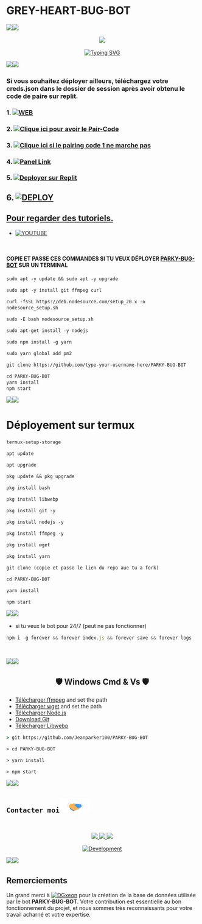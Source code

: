 # GREY-HEART-BUG-BOT
   <a><img src='https://i.imgur.com/LyHic3i.gif'/></a><a><img src='https://i.imgur.com/LyHic3i.gif'/></a>
<p align="center">
<img src="https://telegra.ph/file/40d55d0be6d6e4b7fd6ba.jpg"/> 
<p align="center">
  <a href="https://git.io/typing-svg"><img src="https://readme-typing-svg.demolab.com?font=EB+Garamond&weight=800&size=28&duration=4000&pause=1000&random=false&width=435&lines=+GREY-HEART-BUG-BOT;WHATSAPP+CRASH+x+BUG+BOT;DEVELOPPER+GREY+HEART+TECH." alt="Typing SVG" /></a>
</p>
<a><img src='https://i.imgur.com/LyHic3i.gif'/></a><a><img src='https://i.imgur.com/LyHic3i.gif'/></a>

### Si vous souhaitez déployer ailleurs, téléchargez votre creds.json dans le dossier de session après avoir obtenu le code de paire sur replit.

### 1. <a href="https://github.com/Jeanparker100/PARKY-BUG-BOT/fork"><img title="WEB" src="https://img.shields.io/badge/FORK PARKY-WEB?color=black&style=for-the-badge&logo=stackshare"></a>
### 2. <a href="https://parky-web-1.onrender.com"><img src="https://img.shields.io/badge/PAIR_CODE-green" alt="Clique ici pour avoir le Pair-Code" width="90"></a>
### 3. <a href="https://replit.com/@parjjean/Parky-pair-code"><img src="https://img.shields.io/badge/PAIR_CODE-orange" alt="Clique ici si le pairing code 1 ne marche pas" width="90"></a>
### 4. <a href='https://solarhosting.cc/' target="_blank"><img alt='Panel Link' src='https://img.shields.io/badge/-DEPLOYER%20SUR%20PANEL-pink?style=for-the-badge&logo=Cloudflare&logoColor=white'/></a>
### 5. <a href='https://replit.com/@parjjean/PARKY-BUG-BOT' target="_blank"><img alt='Deployer sur Replit' src='https://img.shields.io/badge/-DEPLOYER SUR REPLIT-orange?style=for-the-badge&logo=replit&logoColor=white'/></a>
## 6. <a href='https://dashboard.render.com/template=https://github.com/Jeanparker100/PARKY-WEB' target="_blank"><img alt='DEPLOY' src='https://img.shields.io/badge/-DEPLOYER SUR RENDER-black?style=for-the-badge&logo=render&logoColor=white'/>
## Pour regarder des tutoriels.
* [![YOUTUBE](https://img.shields.io/badge/COMMENT-DEPLOYER-red?style=for-the-badge&logo=youtube&logoColor=white)](https://www.youtube.com/@Jean-Parker-tech)


</br>

#### COPIE ET PASSE CES COMMANDES SI TU VEUX DÉPLOYER  [PARKY-BUG-BOT](https://github.com/Jeanparker100/PARKY-BUG-BOT) SUR UN TERMINAL 
```
sudo apt -y update && sudo apt -y upgrade
```
```
sudo apt -y install git ffmpeg curl
```
```
curl -fsSL https://deb.nodesource.com/setup_20.x -o nodesource_setup.sh
```
```
sudo -E bash nodesource_setup.sh
```
```
sudo apt-get install -y nodejs
```
```
sudo npm install -g yarn
```
```
sudo yarn global add pm2
```
```
git clone https://github.com/type-your-username-here/PARKY-BUG-BOT
```
```
cd PARKY-BUG-BOT 
yarn install 
npm start
```
 

<a><img src='https://i.imgur.com/LyHic3i.gif'/></a><a><img src='https://i.imgur.com/LyHic3i.gif'/></a>
# Déployement sur termux
```
termux-setup-storage
```
```
apt update
```
```
apt upgrade
```
```
pkg update && pkg upgrade
```
```
pkg install bash
```
```
pkg install libwebp
```
```
pkg install git -y
```
```
pkg install nodejs -y
```
```
pkg install ffmpeg -y 
```
```
pkg install wget
```
```
pkg install yarn
```
```
git clone (copie et passe le lien du repo aue tu a fork) 
```
```
cd PARKY-BUG-BOT
```
```
yarn install
```
```
npm start
```
<a><img src='https://i.imgur.com/LyHic3i.gif'/></a><a><img src='https://i.imgur.com/LyHic3i.gif'/></a>
- si tu veux le bot pour  24/7 (peut ne pas fonctionner) 
```js
npm i -g forever && forever index.js && forever save && forever logs
```
<br>

<a><img src='https://i.imgur.com/LyHic3i.gif see'/></a><a><img src='https://i.imgur.com/LyHic3i.gif'/></a>
<br>
<h2 align="center"> 🛡️ Windows Cmd & Vs 🛡️ </h2>

- [Télécharger ffmpeg](https://ffmpeg.org/download.html#build-windows) and set the path
- [Télécharger wget](https://eternallybored.org/misc/wget/releases/) and set the path
- [Télécharger Node.js](https://nodejs.org/en/download/)
- [Download Git](https://git-scm.com/downloads)
- [Télécharger Libwebp](https://developers.google.com/speed/webp/download)

```cmd
> git https://github.com/Jeanparker100/PARKY-BUG-BOT
```
```
> cd PARKY-BUG-BOT
```
```
> yarn install
```
```
> npm start
```
<a><img src='https://i.imgur.com/LyHic3i.gif'/></a><a><img src='https://i.imgur.com/LyHic3i.gif'/></a>

## ```Contacter moi```<img src="https://github.com/0xAbdulKhalid/0xAbdulKhalid/raw/main/assets/mdImages/handshake.gif" width ="80"></h1> 
 <br> 
<p align="center">
<a href="https://wa.me/22898133388"><img src="https://img.shields.io/badge/Contact Parker-25D366?style=for-the-badge&logo=whatsapp&logoColor=white" />
<a href="https://whatsapp.com/channel/0029Vae26R7EFeXfbF5Rd72B"><img src="https://img.shields.io/badge/Join Official Channel-25D366?style=for-the-badge&logo=whatsapp&logoColor=white" />
<a href="https://www.youtube.com/@Jean-Parker-tech"><img src="https://img.shields.io/badge/Subscribe-ff0000?style=for-the-badge&logo=youtube&logoColor=ff000000&link=https://www.youtube.com/@Jean-Parker-tech" /><br>
<p align="center">
<img alt="Development" width="250" src="https://media2.giphy.com/media/W9tBvzTXkQopi/giphy.gif?cid=6c09b952xu6syi1fyqfyc04wcfk0qvqe8fd7sop136zxfjyn&ep=v1_internal_gif_by_id&rid=giphy.gif&ct=g" /> </p>
<a><img src='https://i.imgur.com/LyHic3i.gif'/></a><a><img src='https://i.imgur.com/LyHic3i.gif'/></a>

 ## Remerciements

Un grand merci à [![DGxeon](https://github.com/DGXeon.png?size=100)](https://github.com/DGXeon) pour la création de la base de données utilisée par le bot **PARKY-BUG-BOT**. Votre contribution est essentielle au bon fonctionnement du projet, et nous sommes très reconnaissants pour votre travail acharné et votre expertise.
